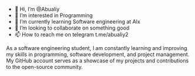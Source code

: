 - 👋 Hi, I’m @Abualiy
- 👀 I’m interested in Programming 
- 🌱 I’m currently learning Software engineering at Alx
- 💞️ I’m looking to collaborate on something good
- 📫 How to reach me on telegram t.me/abualiy2

As a software engineering student, I am constantly learning and improving my skills in programming, software development, and project management. My GitHub account serves as a showcase of my projects and contributions to the open-source community.
<!---
Abualiy/Abualiy is a ✨ special ✨ repository because its `README.md` (this file) appears on your GitHub profile.
You can click the Preview link to take a look at your changes.
--->
